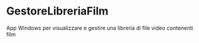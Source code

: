 # GestoreLibreriaFilm
App Windows per visualizzare e gestire una libreria di file video contenenti film
